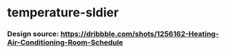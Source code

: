 # temperature-sldier
### Design source: https://dribbble.com/shots/1256162-Heating-Air-Conditioning-Room-Schedule

